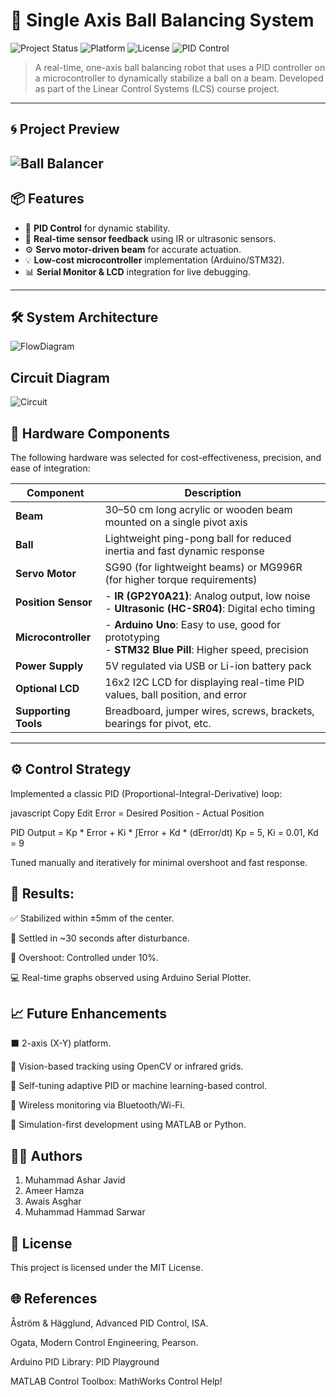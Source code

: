 # 🎯 Single Axis Ball Balancing System

![Project Status](https://img.shields.io/badge/status-Completed-brightgreen.svg)
![Platform](https://img.shields.io/badge/platform-Arduino-blue.svg)
![License](https://img.shields.io/badge/license-MIT-lightgrey.svg)
![PID Control](https://img.shields.io/badge/control-PID-orange.svg)

> A real-time, one-axis ball balancing robot that uses a PID controller on a microcontroller to dynamically stabilize a ball on a beam. Developed as part of the Linear Control Systems (LCS) course project.

---

## 🌀 Project Preview
![Ball Balancer](https://github.com/user-attachments/assets/1eb025ea-b224-438a-bfb2-826be1fe5811)
---

## 📦 Features

- 🧠 **PID Control** for dynamic stability.
- 🤖 **Real-time sensor feedback** using IR or ultrasonic sensors.
- ⚙️ **Servo motor-driven beam** for accurate actuation.
- 💡 **Low-cost microcontroller** implementation (Arduino/STM32).
- 📊 **Serial Monitor & LCD** integration for live debugging.

---

## 🛠️ System Architecture
![FlowDiagram](https://github.com/user-attachments/assets/8171fafc-3a85-4654-961b-a84be76296f7)

## Circuit Diagram
![Circuit](https://github.com/user-attachments/assets/31c5f5d8-cd2c-44ac-b5fe-1d6ec8b357af)

## 🔧 Hardware Components

The following hardware was selected for cost-effectiveness, precision, and ease of integration:

| Component             | Description                                                                 |
|----------------------|-----------------------------------------------------------------------------|
| **Beam**             | 30–50 cm long acrylic or wooden beam mounted on a single pivot axis         |
| **Ball**             | Lightweight ping-pong ball for reduced inertia and fast dynamic response     |
| **Servo Motor**      | SG90 (for lightweight beams) or MG996R (for higher torque requirements)      |
| **Position Sensor**  | - **IR (GP2Y0A21)**: Analog output, low noise<br>- **Ultrasonic (HC-SR04)**: Digital echo timing |
| **Microcontroller**  | - **Arduino Uno**: Easy to use, good for prototyping<br>- **STM32 Blue Pill**: Higher speed, precision |
| **Power Supply**     | 5V regulated via USB or Li-ion battery pack                                  |
| **Optional LCD**     | 16x2 I2C LCD for displaying real-time PID values, ball position, and error   |
| **Supporting Tools** | Breadboard, jumper wires, screws, brackets, bearings for pivot, etc.         |

---

## ⚙️ Control Strategy
Implemented a classic PID (Proportional-Integral-Derivative) loop:

javascript
Copy
Edit
Error = Desired Position - Actual Position

PID Output = Kp * Error + Ki * ∫Error + Kd * (dError/dt)
Kp = 5, Ki = 0.01, Kd = 9

Tuned manually and iteratively for minimal overshoot and fast response.

## 🧪 Results:
✅ Stabilized within ±5mm of the center.

🔄 Settled in ~30 seconds after disturbance.

🚫 Overshoot: Controlled under 10%.

💻 Real-time graphs observed using Arduino Serial Plotter.

## 📈 Future Enhancements
⬛ 2-axis (X-Y) platform.

🎥 Vision-based tracking using OpenCV or infrared grids.

🧠 Self-tuning adaptive PID or machine learning-based control.

📶 Wireless monitoring via Bluetooth/Wi-Fi.

🔁 Simulation-first development using MATLAB or Python.

## 👨‍🔬 Authors
1. Muhammad Ashar Javid
2. Ameer Hamza
3. Awais Asghar
4. Muhammad Hammad Sarwar

## 📄 License
This project is licensed under the MIT License.

## 🌐 References
Åström & Hägglund, Advanced PID Control, ISA.

Ogata, Modern Control Engineering, Pearson.

Arduino PID Library: PID Playground

MATLAB Control Toolbox: MathWorks Control Help!


